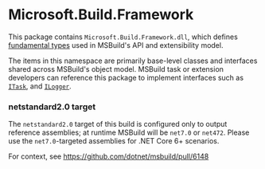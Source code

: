 # Microsoft.Build.Framework

This package contains `Microsoft.Build.Framework.dll`, which defines [fundamental types](https://docs.microsoft.com/dotnet/api/microsoft.build.framework) used in MSBuild's API and extensibility model.

The items in this namespace are primarily base-level classes and interfaces shared across MSBuild's object model.  MSBuild task or extension developers can reference this package to implement interfaces such as
[`ITask`](https://docs.microsoft.com/dotnet/api/microsoft.build.framework.itask), and [`ILogger`](https://docs.microsoft.com/dotnet/api/microsoft.build.framework.ilogger).

### netstandard2.0 target
The `netstandard2.0` target of this build is configured only to output reference assemblies; at runtime MSBuild will be `net7.0` or `net472`. Please use the `net7.0`-targeted assemblies for .NET Core 6+ scenarios.

For context, see https://github.com/dotnet/msbuild/pull/6148